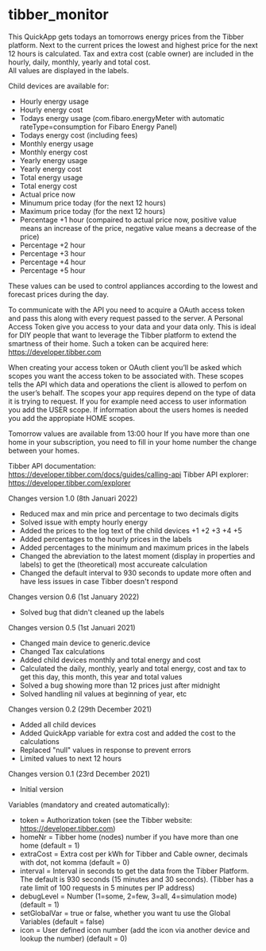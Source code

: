# tibber_monitor
This QuickApp gets todays an tomorrows energy prices from the Tibber platform. 
Next to the current prices the lowest and highest price for the next 12 hours is calculated.
Tax and extra cost (cable owner) are included in the hourly, daily, monthly, yearly and total cost.  
All values are displayed in the labels. 

Child devices are available for:
- Hourly energy usage
- Hourly energy cost
- Todays energy usage (com.fibaro.energyMeter with automatic rateType=consumption for Fibaro Energy Panel)
- Todays energy cost (including fees)
- Monthly energy usage
- Monthly energy cost
- Yearly energy usage
- Yearly energy cost
- Total energy usage
- Total energy cost
- Actual price now
- Minumum price today (for the next 12 hours)
- Maximum price today (for the next 12 hours)
- Percentage +1 hour (compaired to actual price now, positive value means an increase of the price, negative value means a decrease of the price)
- Percentage +2 hour
- Percentage +3 hour
- Percentage +4 hour
- Percentage +5 hour

These values can be used to control appliances according to the lowest and forecast prices during the day. 

To communicate with the API you need to acquire a OAuth access token and pass this along with every request passed to the server.
A Personal Access Token give you access to your data and your data only. 
This is ideal for DIY people that want to leverage the Tibber platform to extend the smartness of their home. 
Such a token can be acquired here: https://developer.tibber.com
 
When creating your access token or OAuth client you’ll be asked which scopes you want the access token to be associated with. 
These scopes tells the API which data and operations the client is allowed to perfom on the user’s behalf. 
The scopes your app requires depend on the type of data it is trying to request. 
If you for example need access to user information you add the USER scope. 
If information about the users homes is needed you add the appropiate HOME scopes.
 
Tomorrow values are available from 13:00 hour
If you have more than one home in your subscription, you need to fill in your home number the change between your homes. 

Tibber API documentation: https://developer.tibber.com/docs/guides/calling-api
Tibber API explorer: https://developer.tibber.com/explorer

Changes version 1.0 (8th Januari 2022)
- Reduced max and min price and percentage to two decimals digits 
- Solved issue with empty hourly energy
- Added the prices to the log text of the child devices +1 +2 +3 +4 +5
- Added percentages to the hourly prices in the labels
- Added percentages to the minimum and maximum prices in the labels
- Changed the abreviation to the latest moment (display in properties and labels) to get the (theoretical) most accureate calculation
- Changed the default interval to 930 seconds to update more often and have less issues in case Tibber doesn't respond

Changes version 0.6 (1st January 2022)
- Solved bug that didn't cleaned up the labels 

Changes version 0.5 (1st Januari 2021)
- Changed main device to generic.device
- Changed Tax calculations
- Added child devices monthly and total energy and cost
- Calculated the daily, monthly, yearly and total energy, cost and tax to get this day, this month, this year and total values
- Solved a bug showing more than 12 prices just after midnight
- Solved handling nil values at beginning of year, etc

Changes version 0.2 (29th December 2021)
- Added all child devices
- Added QuickApp variable for extra cost and added the cost to the calculations
- Replaced "null" values in response to prevent errors
- Limited values to next 12 hours

Changes version 0.1 (23rd December 2021)
- Initial version

Variables (mandatory and created automatically): 
- token = Authorization token (see the Tibber website: https://developer.tibber.com)
- homeNr = Tibber home (nodes) number if you have more than one home (default = 1)
- extraCost = Extra cost per kWh for Tibber and Cable owner, decimals with dot, not komma (default = 0)
- interval = Interval in seconds to get the data from the Tibber Platform. The default is 930 seconds (15 minutes and 30 seconds). (Tibber has a rate limit of 100 requests in 5 minutes per IP address)
- debugLevel = Number (1=some, 2=few, 3=all, 4=simulation mode) (default = 1)
- setGlobalVar = true or false, whether you want tu use the Global Variables (default = false)
- icon = User defined icon number (add the icon via another device and lookup the number) (default = 0)
